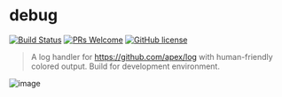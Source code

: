 # debug

[![Build Status](https://travis-ci.org/sqrthree/debug.svg?branch=master)](https://travis-ci.org/sqrthree/debug)
[![PRs Welcome](https://img.shields.io/badge/PRs-welcome-brightgreen.svg?style=flat)](http://makeapullrequest.com)
[![GitHub license](https://img.shields.io/badge/license-MIT-blue.svg?style=flat)](https://github.com/sqrthree/debug/blob/master/LICENSE)

> A log handler for https://github.com/apex/log with human-friendly colored output. Build for development environment.

![image](https://user-images.githubusercontent.com/8622362/37872594-6d344e7c-303d-11e8-8891-ac7ec6331628.png)
